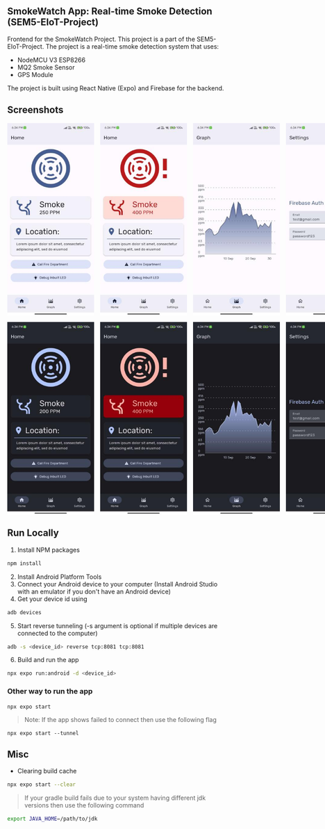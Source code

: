 <h2>
	SmokeWatch App: Real-time Smoke Detection (SEM5-EIoT-Project)
</h2>

Frontend for the SmokeWatch Project. This project is a part of the SEM5-EIoT-Project. The project is a real-time smoke detection system that uses:
- NodeMCU V3 ESP8266
- MQ2 Smoke Sensor
- GPS Module
  
The project is built using React Native (Expo) and Firebase for the backend.

## Screenshots
<div style="display:flex; gap:1em;">
	<img src="./assets/250_ss_app.jpg" alt="light 200 ss" style="width:200px;"/>
	<img src="./assets/300_ss_app.jpg" alt="light 300 ss" style="width:200px;"/>
	<img src="./assets/graph_ss_app.jpg" alt="light graph ss" style="width:200px;"/>
	<img src="./assets/settings_ss_app.jpg" alt="settings ss" style="width:200px;"/>
</div>

<div style="display:flex; gap:1em; margin-top:1em;">
	<img src="./assets/dark_250_ss_app.jpg" alt="dark 200 ss" style="width:200px;"/>
	<img src="./assets/dark_300_ss_app.jpg" alt="dark 300 ss" style="width:200px;"/>
	<img src="./assets/dark_graph_ss_app.jpg" alt="dark graph ss" style="width:200px;"/>
	<img src="./assets/dark_settings_ss_app.jpg" alt="dark settings ss" style="width:200px;"/>
</div>
    
## Run Locally
1. Install NPM packages
```bash
npm install
```
2. Install Android Platform Tools 
3. Connect your Android device to your computer (Install Android Studio with an emulator if you don't have an Android device) 
4. Get your device id using
```bash
adb devices
```
5. Start reverse tunneling (-s argument is optional if multiple devices are connected to the computer)
```bash
adb -s <device_id> reverse tcp:8081 tcp:8081
```
6. Build and run the app
```bash
npx expo run:android -d <device_id>
```

### Other way to run the app
```
npx expo start
```
> Note: If the app shows failed to connect then use the following flag
```
npx expo start --tunnel
```

## Misc
- Clearing build cache
```bash
npx expo start --clear
```

> If your gradle build fails due to your system having different jdk versions then use the following command
```bash
export JAVA_HOME=/path/to/jdk
```
